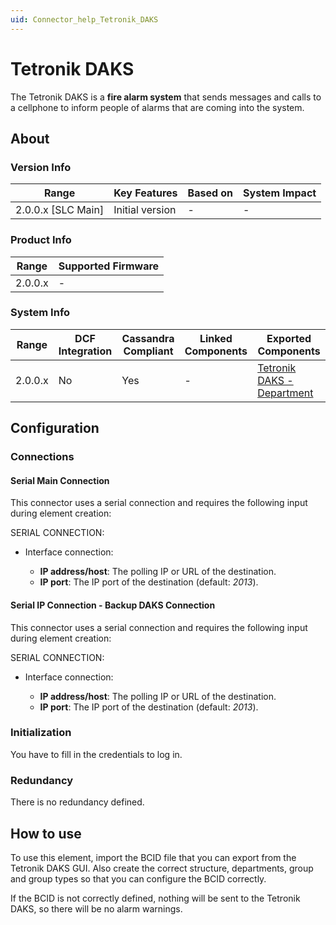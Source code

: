 ```yaml
---
uid: Connector_help_Tetronik_DAKS
---
```


# Tetronik DAKS

The Tetronik DAKS is a **fire alarm system** that sends messages and calls to a cellphone to inform people of alarms that are coming into the system.

## About

### Version Info

| Range                | Key Features     | Based on     | System Impact     |
|----------------------|------------------|--------------|-------------------|
| 2.0.0.x [SLC Main]   | Initial version  | -            | -                 |

### Product Info

| Range     | Supported Firmware     |
|-----------|------------------------|
| 2.0.0.x   | -                      |

### System Info

| Range     | DCF Integration     | Cassandra Compliant     | Linked Components     | Exported Components                                                                |
|-----------|---------------------|-------------------------|-----------------------|------------------------------------------------------------------------------------|
| 2.0.0.x   | No                  | Yes                     | -                     | [Tetronik DAKS - Department](xref:Connector_help_Tetronik_DAKS_-_Department) |

## Configuration

### Connections

#### Serial Main Connection

This connector uses a serial connection and requires the following input during element creation:

SERIAL CONNECTION:

- Interface connection:

  - **IP address/host**: The polling IP or URL of the destination.
  - **IP port**: The IP port of the destination (default: *2013*).

#### Serial IP Connection - Backup DAKS Connection

This connector uses a serial connection and requires the following input during element creation:

SERIAL CONNECTION:

- Interface connection:

  - **IP address/host**: The polling IP or URL of the destination.
  - **IP port**: The IP port of the destination (default: *2013*).

### Initialization

You have to fill in the credentials to log in.

### Redundancy

There is no redundancy defined.

## How to use

To use this element, import the BCID file that you can export from the Tetronik DAKS GUI. Also create the correct structure, departments, group and group types so that you can configure the BCID correctly.

If the BCID is not correctly defined, nothing will be sent to the Tetronik DAKS, so there will be no alarm warnings.
